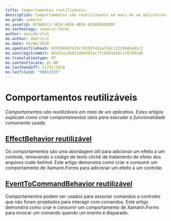 ```yaml
---
title: Comportamentos reutilizáveis
description: Comportamentos são reutilizáveis em mais de um aplicativo. Estes artigos explicam como criar comportamentos úteis para executar a funcionalidade comumente usada.
ms.prod: xamarin
ms.assetid: DC9AA512-3624-4EE6-AB5E-628EBA55D2DF
ms.technology: xamarin-forms
author: davidbritch
ms.author: dabritch
ms.date: 04/06/2016
ms.openlocfilehash: 039f00997b35c79295f41bafddc1322904da01c2
ms.sourcegitcommit: 06a52ac36031d0d303ac7fc8163a59c178799c80
ms.translationtype: HT
ms.contentlocale: pt-BR
ms.lasthandoff: 11/01/2018
ms.locfileid: "50911535"
---
```

# <a name="reusable-behaviors"></a>Comportamentos reutilizáveis

_Comportamentos são reutilizáveis em mais de um aplicativo. Estes artigos explicam como criar comportamentos úteis para executar a funcionalidade comumente usada._

## <a name="reusable-effectbehavioreffect-behaviormd"></a>[EffectBehavior reutilizável](effect-behavior.md)

Os comportamentos são uma abordagem útil para adicionar um efeito a um controle, removendo o código de texto clichê de tratamento de efeito dos arquivos code-behind. Este artigo demonstra como criar e consumir um comportamento de Xamarin.Forms para adicionar um efeito a um controle.

## <a name="reusable-eventtocommandbehaviorevent-to-command-behaviormd"></a>[EventToCommandBehavior reutilizável](event-to-command-behavior.md)

Comportamentos podem ser usados para associar comandos a controles que não foram projetados para interagir com comandos. Este artigo demonstra como criar e consumir um comportamento de Xamarin.Forms para invocar um comando quando um evento é disparado.
